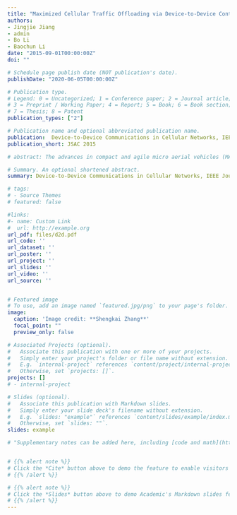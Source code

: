 ```yaml
---
title: "Maximized Cellular Traffic Offloading via Device-to-Device Content Sharing"
authors:
- Jingjie Jiang
- admin
- Bo Li
- Baochun Li
date: "2015-09-01T00:00:00Z"
doi: ""

# Schedule page publish date (NOT publication's date).
publishDate: "2020-06-05T00:00:00Z"

# Publication type.
# Legend: 0 = Uncategorized; 1 = Conference paper; 2 = Journal article;
# 3 = Preprint / Working Paper; 4 = Report; 5 = Book; 6 = Book section;
# 7 = Thesis; 8 = Patent
publication_types: ["2"]

# Publication name and optional abbreviated publication name.
publication:  Device-to-Device Communications in Cellular Networks, IEEE Journal on Selected Areas in Communications (JSAC) 2015
publication_short: JSAC 2015

# abstract: The advances in compact and agile micro aerial vehicles (MAVs) have shown great potential in replacing humans for labor-intensive or dangerous indoor investigation, such as warehouse management and fire rescue. However, the design of a state estimation system that enables autonomous flight in such dim or smoky environments presents a conundrum:.

# Summary. An optional shortened abstract.
summary: Device-to-Device Communications in Cellular Networks, IEEE Journal on Selected Areas in Communications (JSAC) 2015

# tags:
# - Source Themes
# featured: false

#links:
#- name: Custom Link
#  url: http://example.org
url_pdf: files/d2d.pdf
url_code: ''
url_dataset: ''
url_poster: ''
url_project: ''
url_slides: ''
url_video: ''
url_source: ''


# Featured image
# To use, add an image named `featured.jpg/png` to your page's folder.
image:
  caption: 'Image credit: **Shengkai Zhang**'
  focal_point: ""
  preview_only: false

# Associated Projects (optional).
#   Associate this publication with one or more of your projects.
#   Simply enter your project's folder or file name without extension.
#   E.g. `internal-project` references `content/project/internal-project/index.md`.
#   Otherwise, set `projects: []`.
projects: []
# - internal-project

# Slides (optional).
#   Associate this publication with Markdown slides.
#   Simply enter your slide deck's filename without extension.
#   E.g. `slides: "example"` references `content/slides/example/index.md`.
#   Otherwise, set `slides: ""`.
slides: example

# "Supplementary notes can be added here, including [code and math](https://sourcethemes.com/academic/docs/writing-markdown-latex/)."


# {{% alert note %}}
# Click the *Cite* button above to demo the feature to enable visitors to import publication metadata into their reference management software.
# {{% /alert %}}

# {{% alert note %}}
# Click the *Slides* button above to demo Academic's Markdown slides feature.
# {{% /alert %}}
---
```

